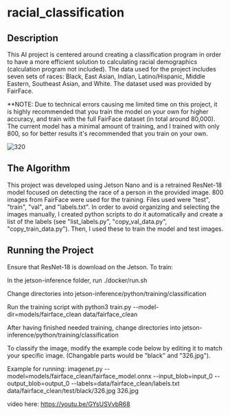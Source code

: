 # racial_classification

## Description
This AI project is centered around creating a classification program in order to have a more efficient solution to calculating racial demographics (calculation program not included). The data used for the project includes seven sets of races: Black, East Asian, Indian, Latino/Hispanic, Middle Eastern, Southeast Asian, and White. The dataset used was provided by FairFace.

**NOTE: Due to technical errors causing me limited time on this project, it is highly recommended that you train the model on your own for higher accuracy, and train with the full FairFace dataset (in total around 80,000). The current model has a minimal amount of training, and I trained with only 800, so for better results it's recommended that you train on your own. 

![320](https://github.com/LPF116/racial_classification/assets/103634016/04a552d6-6810-4e30-b06c-9148328b0110)


## The Algorithm
This project was developed using Jetson Nano and is a retrained ResNet-18 model focused on detecting the race of a person in the provided image. 800 images from FairFace were used for the training. Files used were "test", "train", "val", and "labels.txt". In order to avoid organizing and selecting the images manually, I created python scripts to do it automatically and create a list of the labels (see "list_labels.py", "copy_val_data.py", "copy_train_data.py"). Then, I used these to train the model and test images.

## Running the Project
Ensure that ResNet-18 is download on the Jetson.
To train: 

In the jetson-inference folder, run ./docker/run.sh

Change directories into jetson-inference/python/training/classification

Run the training script with python3 train.py --model-dir=models/fairface_clean data/fairface_clean

After having finished needed training, change directories into jetson-inference/python/training/classification

To classify the image, modify the example code below by editing it to match your specific image. (Changable parts would be "black" and "326.jpg").

Example for running: imagenet.py --model=models/fairface_clean/fairface_model.onnx --input_blob=input_0 --output_blob=output_0 --labels=data/fairface_clean/labels.txt data/fairface_clean/test/black/326.jpg 326.jpg


video here:
https://youtu.be/GYsUSVvbR68
